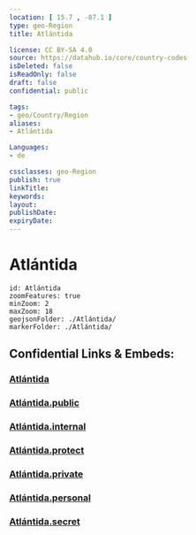 ```yaml
---
location: [ 15.7 , -87.1 ] 
type: geo-Region
title: Atlántida

license: CC BY-SA 4.0
source: https://datahub.io/core/country-codes
isDeleted: false
isReadOnly: false
draft: false
confidential: public

tags:
- geo/Country/Region
aliases:
- Atlántida

Languages:
- de

cssclasses: geo-Region
publish: true
linkTitle: 
keywords: 
layout: 
publishDate: 
expiryDate: 
---
```


# Atlántida

```leaflet
id: Atlántida
zoomFeatures: true 
minZoom: 2 
maxZoom: 18
geojsonFolder: ./Atlántida/
markerFolder: ./Atlántida/
```


## Confidential Links & Embeds: 

### [Atlántida](/_Standards/Earth/Continent/America~Central/Honduras/departments~Honduras/Atlántida.md) 

### [Atlántida.public](/_public/Earth/Continent/America~Central/Honduras/departments~Honduras/Atlántida.public.md) 

### [Atlántida.internal](/_internal/Earth/Continent/America~Central/Honduras/departments~Honduras/Atlántida.internal.md) 

### [Atlántida.protect](/_protect/Earth/Continent/America~Central/Honduras/departments~Honduras/Atlántida.protect.md) 

### [Atlántida.private](/_private/Earth/Continent/America~Central/Honduras/departments~Honduras/Atlántida.private.md) 

### [Atlántida.personal](/_personal/Earth/Continent/America~Central/Honduras/departments~Honduras/Atlántida.personal.md) 

### [Atlántida.secret](/_secret/Earth/Continent/America~Central/Honduras/departments~Honduras/Atlántida.secret.md)

